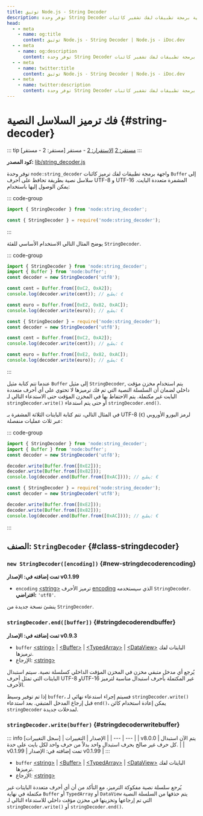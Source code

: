 ```yaml
---
title: توثيق Node.js - String Decoder
description: توفر وحدة String Decoder واجهة برمجة تطبيقات لفك تشفير كائنات Buffer إلى سلاسل بطريقة محسنّة لترميز الأحرف الداخلي للسلاسل.
head:
  - - meta
    - name: og:title
      content: توثيق Node.js - String Decoder | Node.js - iDoc.dev
  - - meta
    - name: og:description
      content: توفر وحدة String Decoder واجهة برمجة تطبيقات لفك تشفير كائنات Buffer إلى سلاسل بطريقة محسنّة لترميز الأحرف الداخلي للسلاسل.
  - - meta
    - name: twitter:title
      content: توثيق Node.js - String Decoder | Node.js - iDoc.dev
  - - meta
    - name: twitter:description
      content: توفر وحدة String Decoder واجهة برمجة تطبيقات لفك تشفير كائنات Buffer إلى سلاسل بطريقة محسنّة لترميز الأحرف الداخلي للسلاسل.
---
```



# فك ترميز السلاسل النصية {#string-decoder}

::: tip [مستقر: 2 - مستقر]
[مستقر: 2](/ar/nodejs/api/documentation#stability-index) [الاستقرار: 2](/ar/nodejs/api/documentation#stability-index) - مستقر
:::

**كود المصدر:** [lib/string_decoder.js](https://github.com/nodejs/node/blob/v23.5.0/lib/string_decoder.js)

توفر وحدة `node:string_decoder` واجهة برمجة تطبيقات لفك ترميز كائنات `Buffer` إلى سلاسل نصية بطريقة تحافظ على أحرف UTF-8 و UTF-16 المشفرة متعددة البايت. يمكن الوصول إليها باستخدام:

::: code-group
```js [ESM]
import { StringDecoder } from 'node:string_decoder';
```

```js [CJS]
const { StringDecoder } = require('node:string_decoder');
```
:::

يوضح المثال التالي الاستخدام الأساسي للفئة `StringDecoder`.

::: code-group
```js [ESM]
import { StringDecoder } from 'node:string_decoder';
import { Buffer } from 'node:buffer';
const decoder = new StringDecoder('utf8');

const cent = Buffer.from([0xC2, 0xA2]);
console.log(decoder.write(cent)); // يطبع: ¢

const euro = Buffer.from([0xE2, 0x82, 0xAC]);
console.log(decoder.write(euro)); // يطبع: €
```

```js [CJS]
const { StringDecoder } = require('node:string_decoder');
const decoder = new StringDecoder('utf8');

const cent = Buffer.from([0xC2, 0xA2]);
console.log(decoder.write(cent)); // يطبع: ¢

const euro = Buffer.from([0xE2, 0x82, 0xAC]);
console.log(decoder.write(euro)); // يطبع: €
```
:::

عندما تتم كتابة مثيل `Buffer` إلى مثيل `StringDecoder`, يتم استخدام مخزن مؤقت داخلي لضمان أن السلسلة النصية التي تم فك ترميزها لا تحتوي على أي أحرف متعددة البايت غير مكتملة. يتم الاحتفاظ بها في المخزن المؤقت حتى الاستدعاء التالي لـ `stringDecoder.write()` أو حتى يتم استدعاء `stringDecoder.end()`.

في المثال التالي، تتم كتابة البايتات الثلاثة المشفرة بـ UTF-8 لرمز اليورو الأوروبي (`€`) عبر ثلاث عمليات منفصلة:

::: code-group
```js [ESM]
import { StringDecoder } from 'node:string_decoder';
import { Buffer } from 'node:buffer';
const decoder = new StringDecoder('utf8');

decoder.write(Buffer.from([0xE2]));
decoder.write(Buffer.from([0x82]));
console.log(decoder.end(Buffer.from([0xAC]))); // يطبع: €
```

```js [CJS]
const { StringDecoder } = require('node:string_decoder');
const decoder = new StringDecoder('utf8');

decoder.write(Buffer.from([0xE2]));
decoder.write(Buffer.from([0x82]));
console.log(decoder.end(Buffer.from([0xAC]))); // يطبع: €
```
:::

## الصنف: `StringDecoder` {#class-stringdecoder}

### `new StringDecoder([encoding])` {#new-stringdecoderencoding}

**تمت إضافته في: الإصدار v0.1.99**

- `encoding` [\<string\>](https://developer.mozilla.org/en-US/docs/Web/JavaScript/Data_structures#String_type) ترميز الأحرف [encoding](/ar/nodejs/api/buffer#buffers-and-character-encodings) الذي سيستخدمه `StringDecoder`. **افتراضي:** `'utf8'`.

ينشئ نسخة جديدة من `StringDecoder`.

### `stringDecoder.end([buffer])` {#stringdecoderendbuffer}

**تمت إضافته في: الإصدار v0.9.3**

- `buffer` [\<string\>](https://developer.mozilla.org/en-US/docs/Web/JavaScript/Data_structures#String_type) | [\<Buffer\>](/ar/nodejs/api/buffer#class-buffer) | [\<TypedArray\>](https://developer.mozilla.org/en-US/docs/Web/JavaScript/Reference/Global_Objects/TypedArray) | [\<DataView\>](https://developer.mozilla.org/en-US/docs/Web/JavaScript/Reference/Global_Objects/DataView) البايتات لفك ترميزها.
- الإرجاع: [\<string\>](https://developer.mozilla.org/en-US/docs/Web/JavaScript/Data_structures#String_type)

يُرجع أي مدخل متبقي مخزن في المخزن المؤقت الداخلي كسلسلة نصية. سيتم استبدال البايتات التي تمثل أحرف UTF-8 وUTF-16 غير المكتملة بأحرف استبدال مناسبة لترميز الأحرف.

إذا تم توفير وسيط `buffer`، فسيتم إجراء استدعاء نهائي لـ `stringDecoder.write()` قبل إرجاع المدخل المتبقي. بعد استدعاء `end()`، يمكن إعادة استخدام كائن `stringDecoder` لمدخلات جديدة.

### `stringDecoder.write(buffer)` {#stringdecoderwritebuffer}


::: info [سجل التغييرات]
| الإصدار | التغييرات |
| --- | --- |
| v8.0.0 | يتم الآن استبدال كل حرف غير صالح بحرف استبدال واحد بدلاً من حرف واحد لكل بايت على حدة. |
| v0.1.99 | تمت إضافته في: الإصدار v0.1.99 |
:::

- `buffer` [\<string\>](https://developer.mozilla.org/en-US/docs/Web/JavaScript/Data_structures#String_type) | [\<Buffer\>](/ar/nodejs/api/buffer#class-buffer) | [\<TypedArray\>](https://developer.mozilla.org/en-US/docs/Web/JavaScript/Reference/Global_Objects/TypedArray) | [\<DataView\>](https://developer.mozilla.org/en-US/docs/Web/JavaScript/Reference/Global_Objects/DataView) البايتات لفك ترميزها.
- الإرجاع: [\<string\>](https://developer.mozilla.org/en-US/docs/Web/JavaScript/Data_structures#String_type)

يُرجع سلسلة نصية مفكوكة الترميز، مع التأكد من أن أي أحرف متعددة البايتات غير مكتملة في نهاية `Buffer` أو `TypedArray` أو `DataView` يتم حذفها من السلسلة النصية التي تم إرجاعها وتخزينها في مخزن مؤقت داخلي للاستدعاء التالي لـ `stringDecoder.write()` أو `stringDecoder.end()`.

